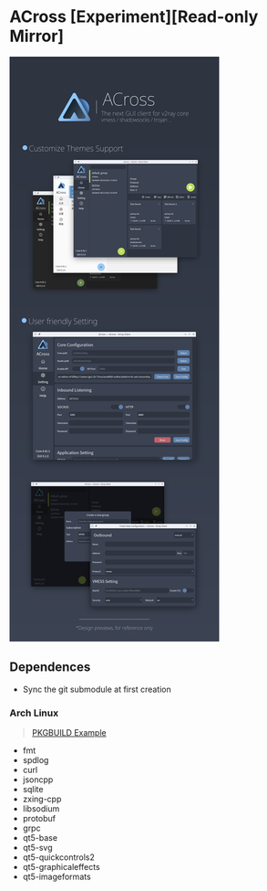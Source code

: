 # ACross [Experiment][Read-only Mirror]

![preview_banner](misc/design/banner.png)


## Dependences

- Sync the git submodule at first creation

### Arch Linux
> [PKGBUILD Example](pkgbuild/arch/PKGBUILD)

- fmt
- spdlog
- curl
- jsoncpp
- sqlite
- zxing-cpp
- libsodium
- protobuf
- grpc
- qt5-base
- qt5-svg
- qt5-quickcontrols2
- qt5-graphicaleffects
- qt5-imageformats
